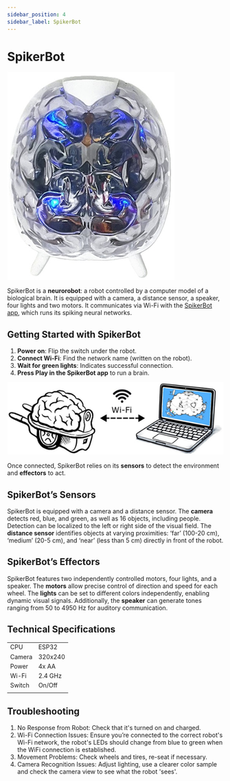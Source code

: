 ```yaml
---
sidebar_position: 4
sidebar_label: SpikerBot
---
```


# SpikerBot #

![image of robot](./robot.png)

SpikerBot is a **neurorobot**: a robot controlled by a computer model of a biological brain. It is equipped with a camera, a distance sensor, a speaker, four lights and two motors. It communicates via Wi-Fi with the [SpikerBot app](https://docs.backyardbrains.com/Software/Pre-Release/SpikerBot/), which runs its spiking neural networks.

## Getting Started with SpikerBot ##

1. **Power on**: Flip the switch under the robot.
2. **Connect Wi-Fi**: Find the network name (written on the robot).
3. **Wait for green lights**: Indicates successful connection.
4. **Press Play in the SpikerBot app** to run a brain.

![robot-app connection](./wifi.png)

Once connected, SpikerBot relies on its **sensors** to detect the environment and **effectors** to act.

## SpikerBot’s Sensors ##
SpikerBot is equipped with a camera and a distance sensor. The **camera** detects red, blue, and green, as well as 16 objects, including people. Detection can be localized to the left or right side of the visual field. The **distance sensor** identifies objects at varying proximities: ‘far’ (100-20 cm), ‘medium’ (20-5 cm), and ‘near’ (less than 5 cm) directly in front of the robot.

## SpikerBot’s Effectors ##
SpikerBot features two independently controlled motors, four lights, and a speaker. The **motors** allow precise control of direction and speed for each wheel. The **lights** can be set to different colors independently, enabling dynamic visual signals. Additionally, the **speaker** can generate tones ranging from 50 to 4950 Hz for auditory communication.

## Technical Specifications ##

|||
|---|---|
|CPU | ESP32 |
|Camera | 320x240 |
|Power | 4x AA |
|Wi-Fi | 2.4 GHz |
|Switch | On/Off |
|||

## Troubleshooting ##

1. No Response from Robot: Check that it's turned on and charged.
2. Wi-Fi Connection Issues: Ensure you’re connected to the correct robot's Wi-Fi network, the robot's LEDs should change from blue to green when the WiFi connection is established.
3. Movement Problems: Check wheels and tires, re-seat if necessary.
4. Camera Recognition Issues: Adjust lighting, use a clearer color sample and check the camera view to see what the robot 'sees'.